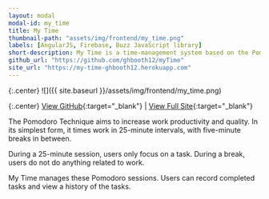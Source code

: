 ```yaml
---
layout: modal
modal-id: my_time
title: My Time
thumbnail-path: "assets/img/frontend/my_time.png"
labels: [AngularJS, Firebase, Buzz JavaScript library]
short-description: My Time is a time-management system based on the Pomodoro technique using AngularJS and Firebase. With Pomodoro technique, users time their work in 25-minute intervals, with five-minute breaks in between. Users can record completed tasks and view a history of the tasks.
github_url: "https://github.com/ghbooth12/myTime"
site_url: "https://my-time-ghbooth12.herokuapp.com"
---
```


{:.center}
![]({{ site.baseurl }}/assets/img/frontend/my_time.png)

{:.center}
[View GitHub](https://github.com/ghbooth12/myTime){:target="\_blank"} |
[View Full Site](https://my-time-ghbooth12.herokuapp.com){:target="\_blank"}


The Pomodoro Technique aims to increase work productivity and quality. In its simplest form, it times work in 25-minute intervals, with five-minute breaks in between.

During a 25-minute session, users only focus on a task. During a break, users do not do anything related to work.

My Time manages these Pomodoro sessions. Users can record completed tasks and view a history of the tasks.